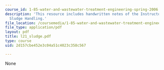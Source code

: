 ```yaml
---
course_id: 1-85-water-and-wastewater-treatment-engineering-spring-2006
description: 'This resource includes handwritten notes of the Instructor on the topic:
  Sludge Handling.'
file_location: /coursemedia/1-85-water-and-wastewater-treatment-engineering-spring-2006/2d157cbe452e3c04a51c4023c358c567_l21_sludge.pdf
file_type: application/pdf
layout: pdf
title: l21_sludge.pdf
type: course
uid: 2d157cbe452e3c04a51c4023c358c567

---
```

None